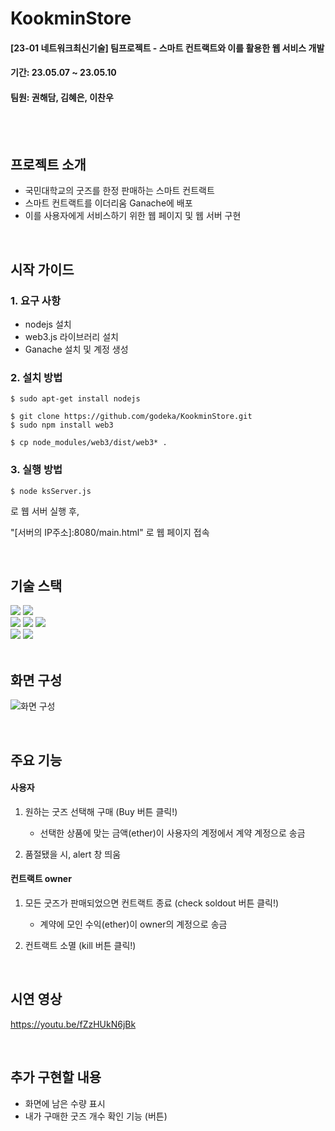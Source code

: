 # KookminStore

#### [23-01 네트워크최신기술] 팀프로젝트 - 스마트 컨트랙트와 이를 활용한 웹 서비스 개발
#### 기간: 23.05.07 ~ 23.05.10
#### 팀원: 권해담, 김혜은, 이찬우

<br/><br/>

프로젝트 소개
------------------------
* 국민대학교의 굿즈를 한정 판매하는 스마트 컨트랙트
* 스마트 컨트랙트를 이더리움 Ganache에 배포
* 이를 사용자에게 서비스하기 위한 웹 페이지 및 웹 서버 구현

<br/>

시작 가이드
-----------------------
### 1. 요구 사항
* nodejs 설치
* web3.js 라이브러리 설치
* Ganache 설치 및 계정 생성

### 2. 설치 방법
```
$ sudo apt-get install nodejs

$ git clone https://github.com/godeka/KookminStore.git
$ sudo npm install web3

$ cp node_modules/web3/dist/web3* .
```

### 3. 실행 방법
```
$ node ksServer.js
```
로 웹 서버 실행 후,

"[서버의 IP주소]:8080/main.html" 로 웹 페이지 접속

<br/>

기술 스택
------------------------
<div>
  <img src="https://img.shields.io/badge/ethereum-3C3C3D?style=for-the-badge&logo=ethereum&logoColor=white"> 
  <img src="https://img.shields.io/badge/solidity-363636?style=for-the-badge&logo=solidity&logoColor=white"> 
  <br/>
  <img src="https://img.shields.io/badge/html-E34F26?style=for-the-badge&logo=html5&logoColor=white">
  <img src="https://img.shields.io/badge/css-1572B6?style=for-the-badge&logo=css3&logoColor=white">
  <img src="https://img.shields.io/badge/javascript-F7DF1E?style=for-the-badge&logo=javascript&logoColor=black">
  <br/>
  <img src="https://img.shields.io/badge/node.js-339933?style=for-the-badge&logo=Node.js&logoColor=white">
  <img src="https://img.shields.io/badge/Web3.js-F16822?style=for-the-badge&logo=Web3.js&logoColor=white">
</div>

<br/>

화면 구성
----------------------
![화면 구성](https://github.com/godeka/KookminStore/assets/96081455/23dd96f0-f844-4481-9a63-90109b0c2402)

<br/>

주요 기능
----------------------
#### 사용자
1. 원하는 굿즈 선택해 구매 (Buy 버튼 클릭!) 
   - 선택한 상품에 맞는 금액(ether)이 사용자의 계정에서 계약 계정으로 송금

2. 품절됐을 시, alert 창 띄움

#### 컨트랙트 owner
1. 모든 굿즈가 판매되었으면 컨트랙트 종료 (check soldout 버튼 클릭!)
   - 계약에 모인 수익(ether)이 owner의 계정으로 송금

2. 컨트랙트 소멸 (kill 버튼 클릭!)

<br/>

시연 영상
----------------------
https://youtu.be/fZzHUkN6jBk

<br/>

추가 구현할 내용
-----------------------
* 화면에 남은 수량 표시
* 내가 구매한 굿즈 개수 확인 기능 (버튼)
